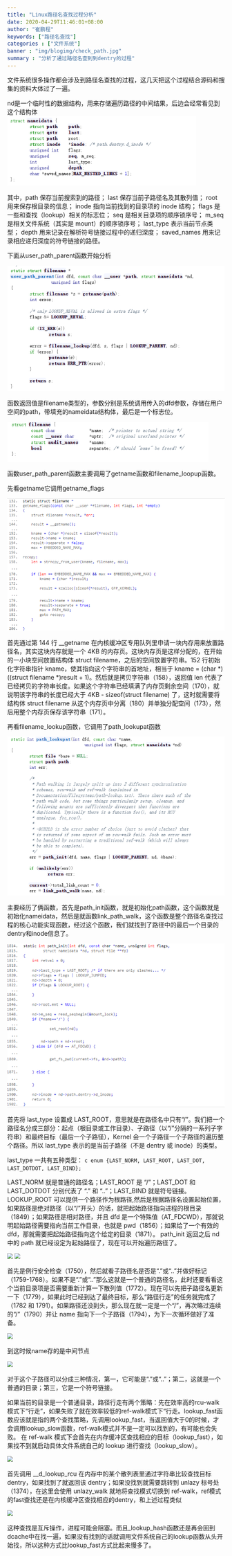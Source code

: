 ```yaml
---
title: "Linux路径名查找过程分析"
date: 2020-04-29T11:46:01+08:00
author: "崔鹏程"
keywords: ["路径名查找"]
categories : ["文件系统"]
banner : "img/blogimg/check_path.jpg"
summary : "分析了通过路径名查到到dentry的过程"
---
```

文件系统很多操作都会涉及到路径名查找的过程，这几天把这个过程结合源码和搜集的资料大体过了一遍。

nd是一个临时性的数据结构，用来存储遍历路径的中间结果，后边会经常看见到这个结构体
<img src="img/nd.png" style="zoom:80%;" />

其中，path 保存当前搜索到的路径；
last 保存当前子路径名及其散列值；
root 用来保存根目录的信息；
inode 指向当前找到的目录项的 inode 结构；
flags 是一些和查找（lookup）相关的标志位；
seq 是相关目录项的顺序锁序号； 
m_seq 是相关文件系统（其实是 mount）的顺序锁序号； 
last_type 表示当前节点类型；
depth 用来记录在解析符号链接过程中的递归深度；
saved_names 用来记录相应递归深度的符号链接的路径。

下面从user_path_parent函数开始分析

<img src="img/1.png" style="zoom:80%;" />

函数返回值是filename类型的，参数分别是系统调用传入的dfd参数，存储在用户空间的path，带填充的nameidata结构体，最后是一个标志位。

<img src="img/filename.png" style="zoom:80%;" />

函数user_path_parent函数主要调用了getname函数和filename_loopup函数。

先看getname它调用getname_flags

<img src="img/getname.png" style="zoom:80%;" />

首先通过第 144 行 __getname 在内核缓冲区专用队列里申请一块内存用来放置路径名，其实这块内存就是一个 4KB 的内存页。这块内存页是这样分配的，在开始的一小块空间放置结构体 struct filename，之后的空间放置字符串。152 行初始化字符串指针 kname，使其指向这个字符串的首地址，相当于 kname = (char *)((struct filename *)result + 1)。然后就是拷贝字符串（158），返回值 len 代表了已经拷贝的字符串长度。如果这个字符串已经填满了内存页剩余空间（170），就说明该字符串的长度已经大于 4KB - sizeof(struct filename) 了，这时就需要将结构体 struct filename 从这个内存页中分离（180）并单独分配空间（173），然后用整个内存页保存该字符串（171）。

再看filename_lookup函数，它调用了path_lookupat函数

<img src="img/2.png" style="zoom:80%;" />

主要经历了俩函数，首先是path_init函数，就是初始化path函数，这个函数就是初始化nameidata，然后是就函数link_path_walk，这个函数是整个路径名查找过程的核心功能实现函数，经过这个函数，我们就找到了路径中的最后一个目录的dentry和inode信息了。

<img src="img/3.png" style="zoom:80%;" />

首先将 last_type 设置成 LAST_ROOT，意思就是在路径名中只有“/”。我们把一个路径名分成三部分：起点（根目录或工作目录）、子路径（以“/”分隔的一系列子字符串）和最终目标（最后一个子路径），Kernel 会一个子路径一个子路径的遍历整个路径。所以 last_type 表示的是当前子路径（不是 dentry 或 inode）的类型。

last_type 一共有五种类型：
```c enum {LAST_NORM, LAST_ROOT, LAST_DOT, LAST_DOTDOT, LAST_BIND};```

LAST_NORM 就是普通的路径名；LAST_ROOT 是 “/”；LAST_DOT 和 LAST_DOTDOT 分别代表了 “.” 和 “..”；LAST_BIND 就是符号链接。
LOOKUP_ROOT 可以提供一个路径作为根路径,然后是根据路径名设置起始位置，如果路径是绝对路径（以“/”开头）的话，就把起始路径指向进程的根目录（1849）；如果路径是相对路径，并且 dfd 是一个特殊值（AT_FDCWD），那就说明起始路径需要指向当前工作目录，也就是 pwd（1856）；如果给了一个有效的 dfd，那就需要把起始路径指向这个给定的目录（1871）。
path_init 返回之后 nd 中的 path 就已经设定为起始路径了，现在可以开始遍历路径了。

<img src="img/4.png" style="zoom:80%;" />

<img src="img/5.png" style="zoom:80%;" />

首先是例行安全检查（1750），然后就看子路径名是否是“.”或“..”并做好标记（1759-1768）。如果不是“.”或“..”那么这就是一个普通的路径名，此时还要看看这个当前目录项是否需要重新计算一下散列值（1772）。现在可以先把子路径名更新一下（1779），如果此时已经到达了最终目标，那么“路径行走”的任务就完成了（1782 和 1791）。如果路径还没到头，那么现在就一定是一个“/”，再次略过连续的“/”（1790）并让 name 指向下一个子路径（1794），为下一次循环做好了准备。

<img src="img/6.png" style="zoom:80%;" />

到这时候name存的是中间节点

<img src="img/7.png" style="zoom:80%;" />

对于这个子路径可以分成三种情况，第一，它可能是“.”或“..”；第二，这就是一个普通的目录；第三，它是一个符号链接。

如果当前的目录是一个普通目录，路径行走有两个策略：先在效率高的rcu-walk模式下“行走”，如果失败了就在效率较低的ref-walk模式下“行走。lookup_fast函数应该就是指的两个查找策略，先调用lookup_fast，当返回值大于0的时候，才会调用lookup_slow函数，ref-walk模式并不是一定可以找到的，有可能也会失败。
在 ref-walk 模式下会首先在内存缓冲区查找相应的目标（lookup_fast），如果找不到就启动具体文件系统自己的 lookup 进行查找（lookup_slow）。

<img src="img/8.png" style="zoom:80%;" />

首先调用 __d_lookup_rcu 在内存中的某个散列表里通过字符串比较查找目标 dentry，如果找到了就返回该 dentry；如果没找到就需要跳转到 unlazy 标号处（1374），在这里会使用 unlazy_walk 就地将查找模式切换到 ref-walk，ref模式的fast查找还是在内核缓冲区查找相应的dentry，和上述过程类似

<img src="img/9.png" style="zoom:80%;" />

这种查找是互斥操作，进程可能会阻塞。而且_lookup_hash函数还是再会回到dcache中在找一遍，如果没有找到的话就调用文件系统自己的lookup函数从头开始找，所以这种方式比lookup_fast方式比起来慢多了。